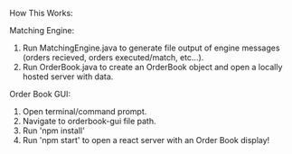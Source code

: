 How This Works:

Matching Engine:
1. Run MatchingEngine.java to generate file output of engine messages (orders recieved, orders executed/match, etc...).
2. Run OrderBook.java to create an OrderBook object and open a locally hosted server with data.

Order Book GUI:
1. Open terminal/command prompt.
2. Navigate to orderbook-gui file path.
3. Run 'npm install'
4. Run 'npm start' to open a react server with an Order Book display!
